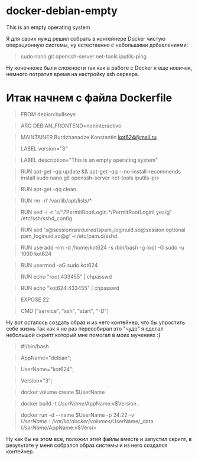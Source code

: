 # docker-debian-empty
This is an empty operating system

Я для своих нужд решил собрать в контейнере Docker чистую операционную системы, ну естественно с небольшими добавлениями:

>sudo
>nano
>git
>openssh-server
>net-tools
>iputils-ping

Ну конечноже были сложности так как в работе с Docker я еще новичек, немного потратил время на настройку ssh сервера.

# Итак начнем с файла Dockerfile

>FROM debian:bullseye

>ARG DEBIAN_FRONTEND=noninteractive

>MAINTAINER Burdzhanadze Konstantin <kot624@mail.ru>

>LABEL version="3"

>LABEL description="This is an empty operating system"

>RUN apt-get -qq update && apt-get -qq --no-install-recommends install sudo nano git openssh-server net-tools iputils-pi>

>RUN apt-get -qq clean

>RUN rm -rf /var/lib/apt/lists/*

>RUN sed -i -r 's/^.?PermitRootLogin.*/PermitRootLogin\ yes/g' /etc/ssh/sshd_config

>RUN sed 's@session\s*required\s*pam_loginuid.so@session optional pam_loginuid.so@g' -i /etc/pam.d/sshd

>RUN useradd -rm -d /home/kot624 -s /bin/bash -g root -G sudo -u 1000 kot624

>RUN usermod -aG sudo kot624

>RUN echo "root:433455" | chpasswd

>RUN echo "kot624:433455" | chpasswd

>EXPOSE 22

>CMD ["service", "ssh", "start", "-D"]

Ну вот осталось создать образ и из него контейнер, что бы упростить себе жизнь так как я не раз пересобирал это "чудо" я сделал небольшой скрипт который мне помогал в моих мучениях :)

>#!/bin/bash

>AppName="debian";

>UserName="kot624";

>Version="3";

>docker volume create $UserName

>docker build -t $UserName/$AppName:v$Version .

>docker run -d --name $UserName -p 24:22 -v $UserName:/var/lib/docker/volumes/$UserName/_data $UserName/$AppName:v$Versi>

Ну как бы на этом все, положил этий файлы вместе и запустил скрипт, в результате у меня собрался образ системы и из него создался контейнер.
